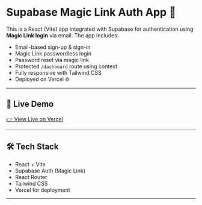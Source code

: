 # Supabase Magic Link Auth App 🔐

This is a React (Vite) app integrated with Supabase for authentication using **Magic Link login** via email. The app includes:

- Email-based sign-up & sign-in
- Magic Link passwordless login
- Password reset via magic link
- Protected `/dashboard` route using context
- Fully responsive with Tailwind CSS
- Deployed on Vercel 🌐

---

## 🚀 Live Demo

[👉 View Live on Vercel](https://your-vercel-project-name.vercel.app)

---

## 🛠️ Tech Stack

- React + Vite
- Supabase Auth (Magic Link)
- React Router
- Tailwind CSS
- Vercel for deployment

---
